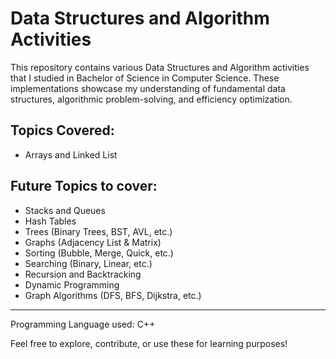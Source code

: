 <h1>Data Structures and Algorithm Activities</h1>
<p>
This repository contains various Data Structures and Algorithm activities that I studied in Bachelor of Science in Computer Science. These implementations showcase my understanding of fundamental data structures, algorithmic problem-solving, and efficiency optimization.
</p>

<h2>Topics Covered:</h2>
<ul>
  <li>Arrays and Linked List</li>
</ul>

<h2>Future Topics to cover:</h2>
<ul>
  <li>Stacks and Queues</li>
  <li>Hash Tables</li>
  <li>Trees (Binary Trees, BST, AVL, etc.)</li>
  <li>Graphs (Adjacency List & Matrix)</li>
  <li>Sorting (Bubble, Merge, Quick, etc.)</li>
  <li>Searching (Binary, Linear, etc.)</li>
  <li>Recursion and Backtracking</li>
  <li>Dynamic Programming</li>
  <li>Graph Algorithms (DFS, BFS, Dijkstra, etc.)</li>
</ul>

<hr>
<p>
  Programming Language used: C++
<p>
<p>
  Feel free to explore, contribute, or use these for learning purposes! 
</p>
